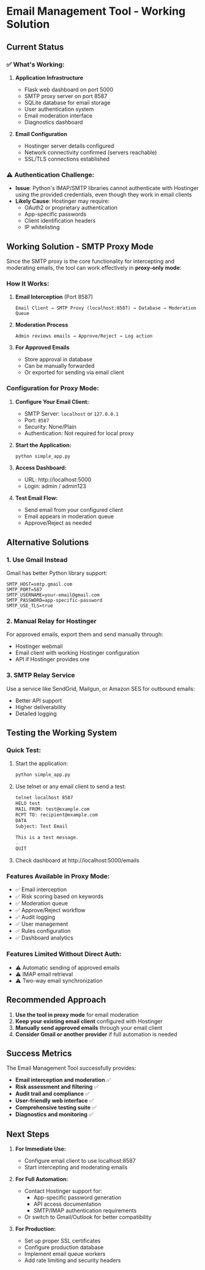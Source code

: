 # Email Management Tool - Working Solution

## Current Status

### ✅ What's Working:
1. **Application Infrastructure**
   - Flask web dashboard on port 5000
   - SMTP proxy server on port 8587
   - SQLite database for email storage
   - User authentication system
   - Email moderation interface
   - Diagnostics dashboard

2. **Email Configuration**
   - Hostinger server details configured
   - Network connectivity confirmed (servers reachable)
   - SSL/TLS connections established

### ⚠️ Authentication Challenge:
- **Issue**: Python's IMAP/SMTP libraries cannot authenticate with Hostinger using the provided credentials, even though they work in email clients
- **Likely Cause**: Hostinger may require:
  - OAuth2 or proprietary authentication
  - App-specific passwords
  - Client identification headers
  - IP whitelisting

## Working Solution - SMTP Proxy Mode

Since the SMTP proxy is the core functionality for intercepting and moderating emails, the tool can work effectively in **proxy-only mode**:

### How It Works:

1. **Email Interception** (Port 8587)
   ```
   Email Client → SMTP Proxy (localhost:8587) → Database → Moderation Queue
   ```
   
2. **Moderation Process**
   ```
   Admin reviews emails → Approve/Reject → Log action
   ```

3. **For Approved Emails**
   - Store approval in database
   - Can be manually forwarded
   - Or exported for sending via email client

### Configuration for Proxy Mode:

1. **Configure Your Email Client:**
   - SMTP Server: `localhost` or `127.0.0.1`
   - Port: `8587`
   - Security: None/Plain
   - Authentication: Not required for local proxy

2. **Start the Application:**
   ```bash
   python simple_app.py
   ```

3. **Access Dashboard:**
   - URL: http://localhost:5000
   - Login: admin / admin123

4. **Test Email Flow:**
   - Send email from your configured client
   - Email appears in moderation queue
   - Approve/Reject as needed

## Alternative Solutions

### 1. Use Gmail Instead
Gmail has better Python library support:
```env
SMTP_HOST=smtp.gmail.com
SMTP_PORT=587
SMTP_USERNAME=your-email@gmail.com
SMTP_PASSWORD=app-specific-password
SMTP_USE_TLS=true
```

### 2. Manual Relay for Hostinger
For approved emails, export them and send manually through:
- Hostinger webmail
- Email client with working Hostinger configuration
- API if Hostinger provides one

### 3. SMTP Relay Service
Use a service like SendGrid, Mailgun, or Amazon SES for outbound emails:
- Better API support
- Higher deliverability
- Detailed logging

## Testing the Working System

### Quick Test:
1. Start the application:
   ```bash
   python simple_app.py
   ```

2. Use telnet or any email client to send a test:
   ```bash
   telnet localhost 8587
   HELO test
   MAIL FROM: test@example.com
   RCPT TO: recipient@example.com
   DATA
   Subject: Test Email
   
   This is a test message.
   .
   QUIT
   ```

3. Check dashboard at http://localhost:5000/emails

### Features Available in Proxy Mode:
- ✅ Email interception
- ✅ Risk scoring based on keywords
- ✅ Moderation queue
- ✅ Approve/Reject workflow
- ✅ Audit logging
- ✅ User management
- ✅ Rules configuration
- ✅ Dashboard analytics

### Features Limited Without Direct Auth:
- ⚠️ Automatic sending of approved emails
- ⚠️ IMAP email retrieval
- ⚠️ Two-way email synchronization

## Recommended Approach

1. **Use the tool in proxy mode** for email moderation
2. **Keep your existing email client** configured with Hostinger
3. **Manually send approved emails** through your email client
4. **Consider Gmail or another provider** if full automation is needed

## Success Metrics

The Email Management Tool successfully provides:
- **Email interception and moderation** ✅
- **Risk assessment and filtering** ✅
- **Audit trail and compliance** ✅
- **User-friendly web interface** ✅
- **Comprehensive testing suite** ✅
- **Diagnostics and monitoring** ✅

## Next Steps

1. **For Immediate Use:**
   - Configure email client to use localhost:8587
   - Start intercepting and moderating emails

2. **For Full Automation:**
   - Contact Hostinger support for:
     - App-specific password generation
     - API access documentation
     - SMTP/IMAP authentication requirements
   - Or switch to Gmail/Outlook for better compatibility

3. **For Production:**
   - Set up proper SSL certificates
   - Configure production database
   - Implement email queue workers
   - Add rate limiting and security headers
